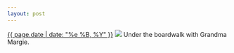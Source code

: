 ```yaml
---
layout: post
---
```


<p>
  <time><a href="/243">{{ page.date | date: "%e %B, %Y" }}</a></time>
  <a href="/243"><img src="{{ site.assets_url }}/243.jpg"/></a>
  <span>Under the boardwalk with Grandma Margie.</span>
</p>
